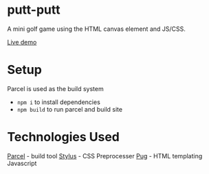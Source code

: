 # putt-putt
A mini golf game using the  HTML canvas element and JS/CSS. 

[Live demo](https://nickdolf.com/putt-putt)

# Setup

Parcel is used as the build system

- `npm i` to install dependencies
- `npm build` to run parcel and build site

# Technologies Used

[Parcel](https://parceljs.org/) - build tool
[Stylus](https://stylus-lang.com/) - CSS Preprocesser
[Pug](https://pugjs.org/api/getting-started.html) - HTML templating
Javascript